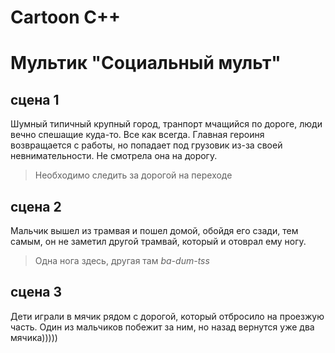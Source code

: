# Cartoon C++

# Мультик "Социальный мульт"

## **сцена 1**
Шумный типичный крупный город, транпорт мчащийся по дороге, люди вечно спешащие куда-то. Все как всегда. 
Главная героиня возвращается с работы, но попадает под грузовик из-за своей невнимательности. Не смотрела она на дорогу. 
> Необходимо следить за дорогой на переходе

## **сцена 2**
Мальчик вышел из трамвая и пошел домой, обойдя его сзади, тем самым, он не заметил другой трамвай, который и отоврал ему ногу. 
> Одна нога здесь, другая там *ba-dum-tss*

## **сцена 3**
Дети играли в мячик рядом с дорогой, который отбросило на проезжую часть. Один из мальчиков побежит за ним, но назад вернутся уже два мячика)))))

